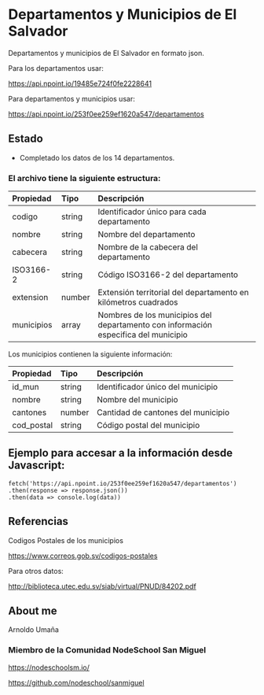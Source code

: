 # Departamentos y Municipios de El Salvador

Departamentos y municipios de El Salvador en formato json.

Para los departamentos usar:

https://api.npoint.io/19485e724f0fe2228641


Para departamentos y municipios usar:

https://api.npoint.io/253f0ee259ef1620a547/departamentos

## Estado
- Completado los datos de los 14 departamentos.

### El archivo tiene la siguiente estructura:

| Propiedad |Tipo | Descripción |
| :------------- |:----------- |:---------- |
| codigo | string |Identificador único para cada departamento |
| nombre | string | Nombre del departamento |
| cabecera | string | Nombre de la cabecera del departamento|
|ISO3166-2| string |Código  ISO3166-2 del departamento|
| extension| number | Extensión territorial del departamento en kilómetros cuadrados|
| municipios| array |Nombres de los municipios del departamento con información especifica del municipio|


Los municipios contienen la siguiente información:

| Propiedad | Tipo | Descripción |
| :------------- | :----------| :---------- |
| id_mun| string |Identificador único del municipio|
| nombre| string |Nombre del municipio|
| cantones| number |Cantidad de cantones del municipio|
| cod_postal| string |Código postal del municipio|



## Ejemplo para accesar a la información desde Javascript:        
    
    fetch('https://api.npoint.io/253f0ee259ef1620a547/departamentos')
    .then(response => response.json())
    .then(data => console.log(data))    
    
## Referencias

Codigos Postales de los municipios

https://www.correos.gob.sv/codigos-postales

Para otros datos:

http://biblioteca.utec.edu.sv/siab/virtual/PNUD/84202.pdf

## About me

Arnoldo Umaña

### Miembro de la Comunidad NodeSchool San Miguel

https://nodeschoolsm.io/

https://github.com/nodeschool/sanmiguel
